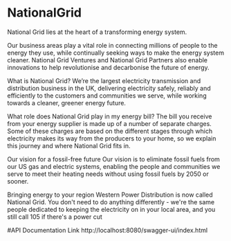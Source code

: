 # NationalGrid
National Grid lies at the heart of a transforming energy system.

Our business areas play a vital role in connecting millions of people to the energy they use, while continually seeking ways to make the energy system cleaner. National Grid Ventures and National Grid Partners also enable innovations to help revolutionise and decarbonise the future of energy.

What is National Grid? We’re the largest electricity transmission and distribution business in the UK, delivering electricity safely, reliably and efficiently to the customers and communities we serve, while working towards a cleaner, greener energy future.

What role does National Grid play in my energy bill? The bill you receive from your energy supplier is made up of a number of separate charges. Some of these charges are based on the different stages through which electricity makes its way from the producers to your home, so we explain this journey and where National Grid fits in.

Our vision for a fossil-free future Our vision is to eliminate fossil fuels from our US gas and electric systems, enabling the people and communities we serve to meet their heating needs without using fossil fuels by 2050 or sooner.

Bringing energy to your region Western Power Distribution is now called National Grid. You don't need to do anything differently - we're the same people dedicated to keeping the electricity on in your local area, and you still call 105 if there's a power cut

#API Documentation Link
http://localhost:8080/swagger-ui/index.html
